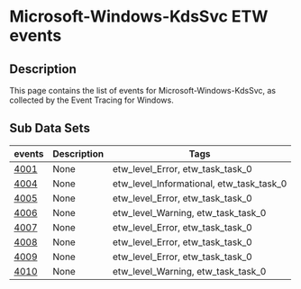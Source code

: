 # Microsoft-Windows-KdsSvc ETW events

## Description
This page contains the list of events for Microsoft-Windows-KdsSvc, as collected by the Event Tracing for Windows.

## Sub Data Sets
|events|Description|Tags|
|---|---|---|
|[4001](events/event-4001.md)|None|etw_level_Error, etw_task_task_0|
|[4004](events/event-4004.md)|None|etw_level_Informational, etw_task_task_0|
|[4005](events/event-4005.md)|None|etw_level_Error, etw_task_task_0|
|[4006](events/event-4006.md)|None|etw_level_Warning, etw_task_task_0|
|[4007](events/event-4007.md)|None|etw_level_Error, etw_task_task_0|
|[4008](events/event-4008.md)|None|etw_level_Error, etw_task_task_0|
|[4009](events/event-4009.md)|None|etw_level_Error, etw_task_task_0|
|[4010](events/event-4010.md)|None|etw_level_Warning, etw_task_task_0|
